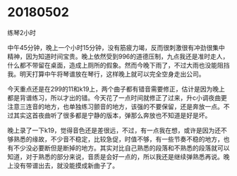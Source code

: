 # 20180502

练琴2小时

中午45分钟，晚上一个小时15分钟，没有筋疲力竭，反而很刺激很有冲劲很集中精神，因为知道时间宝贵。晚上依然受到996的道德压制，九点我还是准时走人，什么都不带留在桌面，造成上厕所的假象。然而今晚下雨了，不过大雨也没能阻挡我。明天打算中午将琴谱放在琴行，这样晚上就可以完全空身走出公司。

今天重点还是在299的11和k19上，两个曲子都有错音需要修正，估计是因为晚上都是背谱练习，所以才出的错。今天花了一点时间就修正了过来，升c小调夜曲更注意三连音的地方，也单独练习颤音的地方，该强的不要保留，还是奔放一点。不过其实这首夜曲听了很多都是宁静的版本，弹那么奔放也不知道是好是坏。

晚上录了一下k19，觉得音色还是差很远，不过，有一点我在想，或许是因为还不够熟悉的缘故，不少音不稳定，比较急促，时值不够，有一些节奏不稳的地方，也有不少没必要断但是断掉的地方。其实对比自己熟悉的段落和不熟悉的段落就可以知道，对于熟悉的部分来说，音质是会好一点的，所以我还是继续弹熟悉再说。晚上没有带谱出去，就没能摸成新曲子了。
